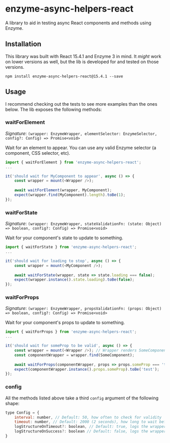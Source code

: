 # enzyme-async-helpers-react
A library to aid in testing async React components and methods using Enzyme.

## Installation
This library was built with React 15.4.1 and Enzyme 3 in mind. It *might* work on lower versions
as well, but the lib is developed for and tested on those versions.
```
npm install enzyme-async-helpers-react@15.4.1 --save
```

## Usage
I recommend checking out the tests to see more examples than the ones below. 
The lib exposes the following methods:

### waitForElement
*Signature*: `(wrapper: EnzymeWrapper, elementSelector: EnzymeSelector, config?: Config) => Promise<void>`

Wait for an element to appear. You can use any valid Enzyme selector (a component, CSS selector, etc). 

```javascript
import { waitForElement } from 'enzyme-async-helpers-react';
...

it('should wait for MyComponent to appear', async () => {
    const wrapper = mount(<Wrapper />);
    
    await waitForElement(wrapper, MyComponent);
    expect(wrapper.find(MyComponent).length).toBe(1);
});
``` 

### waitForState
*Signature*: `(wrapper: EnzymeWrapper, stateValidationFn: (state: Object) => boolean, config?: Config) => Promise<void>`

Wait for your component's state to update to something.

```javascript
import { waitForState } from 'enzyme-async-helpers-react';
...

it('should wait for loading to stop', async () => {
    const wrapper = mount(<MyComponent />);
    
    await waitForState(wrapper, state => state.loading === false);
    expect(wrapper.instance().state.loading).toBe(false);
});
```

### waitForProps
*Signature*: `(wrapper: EnzymeWrapper, propsValidationFn: (props: Object) => boolean, config?: Config) => Promise<void>`

Wait for your component's props to update to something.

```javascript
import { waitForProps } from 'enzyme-async-helpers-react';
...

it('should wait for someProp to be valid', async () => {
    const wrapper = mount(<Wrapper />); // Wrapper renders SomeComponent and passes in props
    const componentWrapper = wrapper.find(SomeComponent);
    
    await waitForProps(componentWrapper, props => props.someProp === 'test');
    expect(componentWrapper.instance().props.someProp).toBe('test');
});
```  

### config
All the methods listed above take a third `config` argument of the following shape:
```javascript
type Config = {
    interval: number, // Default: 50, how often to check for validity
    timeout: number, // Default: 2000 (2 seconds), how long to wait before timing out
    logStructureOnTimeout?: boolean, // Default: true, logs the wrapper's rendered structure when the wait times out. An attempt to help out in finding what's wrong.
    logStructureOnSuccess?: boolean // Default: false, logs the wrapper's rendered structure on success.
}
```

